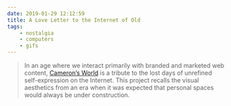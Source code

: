 ```yaml
---
date: 2019-01-29 12:12:59
title: A Love Letter to the Internet of Old
tags:
    - nostalgia
    - computers
    - gifs
---
```


> In an age where we interact primarily with branded and marketed web content, [Cameron’s World](https://www.cameronsworld.net) is a tribute to the lost days of unrefined self-expression on the Internet. This project recalls the visual aesthetics from an era when it was expected that personal spaces would always be under construction.

